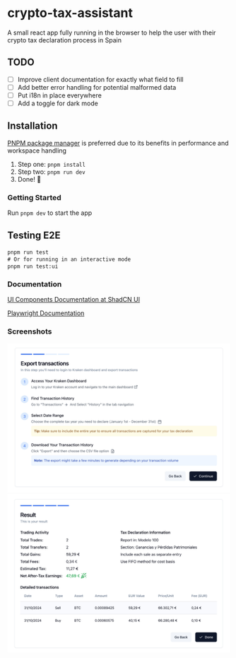 # crypto-tax-assistant

A small react app fully running in the browser to help the user
with their crypto tax declaration process in Spain


## TODO
 - [ ] Improve client documentation for exactly what field to fill
 - [ ] Add better error handling for potential malformed data
 - [ ] Put i18n in place everywhere
 - [ ] Add a toggle for dark mode

## Installation

[PNPM package manager](https://pnpm.io) is preferred due to its benefits in performance and workspace handling

1. Step one: `pnpm install`
2. Step two: `pnpm run dev`
3. Done! 🚀

### Getting Started

Run `pnpm dev` to start the app


## Testing E2E

```shell
pnpm run test
# Or for running in an interactive mode
pnpm run test:ui
```



### Documentation

[UI Components Documentation at ShadCN UI](https://ui.shadcn.com/docs)

[Playwright Documentation](https://playwright.dev)

### Screenshots
![img1](docs/img1.jpg)
![img2](docs/img2.jpg)
